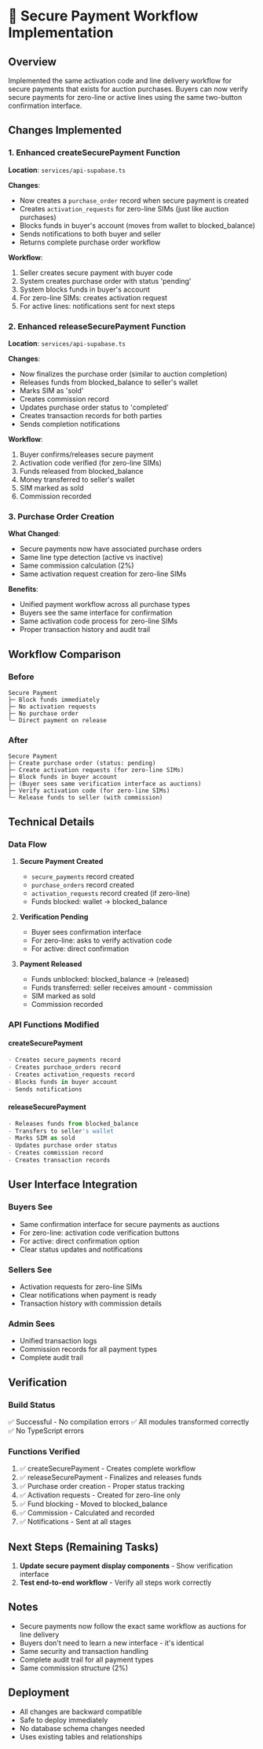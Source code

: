 # 🎉 Secure Payment Workflow Implementation

## Overview
Implemented the same activation code and line delivery workflow for secure payments that exists for auction purchases. Buyers can now verify secure payments for zero-line or active lines using the same two-button confirmation interface.

## Changes Implemented

### 1. Enhanced createSecurePayment Function
**Location**: `services/api-supabase.ts`

**Changes**:
- Now creates a `purchase_order` record when secure payment is created
- Creates `activation_requests` for zero-line SIMs (just like auction purchases)
- Blocks funds in buyer's account (moves from wallet to blocked_balance)
- Sends notifications to both buyer and seller
- Returns complete purchase order workflow

**Workflow**:
1. Seller creates secure payment with buyer code
2. System creates purchase order with status 'pending'
3. System blocks funds in buyer's account
4. For zero-line SIMs: creates activation request
5. For active lines: notifications sent for next steps

### 2. Enhanced releaseSecurePayment Function
**Location**: `services/api-supabase.ts`

**Changes**:
- Now finalizes the purchase order (similar to auction completion)
- Releases funds from blocked_balance to seller's wallet
- Marks SIM as 'sold'
- Creates commission record
- Updates purchase order status to 'completed'
- Creates transaction records for both parties
- Sends completion notifications

**Workflow**:
1. Buyer confirms/releases secure payment
2. Activation code verified (for zero-line SIMs)
3. Funds released from blocked_balance
4. Money transferred to seller's wallet
5. SIM marked as sold
6. Commission recorded

### 3. Purchase Order Creation
**What Changed**:
- Secure payments now have associated purchase orders
- Same line type detection (active vs inactive)
- Same commission calculation (2%)
- Same activation request creation for zero-line SIMs

**Benefits**:
- Unified payment workflow across all purchase types
- Buyers see the same interface for confirmation
- Same activation code process for zero-line SIMs
- Proper transaction history and audit trail

## Workflow Comparison

### Before
```
Secure Payment
├─ Block funds immediately
├─ No activation requests
├─ No purchase order
└─ Direct payment on release
```

### After
```
Secure Payment
├─ Create purchase order (status: pending)
├─ Create activation requests (for zero-line SIMs)
├─ Block funds in buyer account
├─ (Buyer sees same verification interface as auctions)
├─ Verify activation code (for zero-line SIMs)
└─ Release funds to seller (with commission)
```

## Technical Details

### Data Flow

1. **Secure Payment Created**
   - `secure_payments` record created
   - `purchase_orders` record created
   - `activation_requests` record created (if zero-line)
   - Funds blocked: wallet → blocked_balance

2. **Verification Pending**
   - Buyer sees confirmation interface
   - For zero-line: asks to verify activation code
   - For active: direct confirmation

3. **Payment Released**
   - Funds unblocked: blocked_balance → (released)
   - Funds transferred: seller receives amount - commission
   - SIM marked as sold
   - Commission recorded

### API Functions Modified

#### createSecurePayment
```typescript
- Creates secure_payments record
- Creates purchase_orders record
- Creates activation_requests record
- Blocks funds in buyer account
- Sends notifications
```

#### releaseSecurePayment
```typescript
- Releases funds from blocked_balance
- Transfers to seller's wallet
- Marks SIM as sold
- Updates purchase order status
- Creates commission record
- Creates transaction records
```

## User Interface Integration

### Buyers See
- Same confirmation interface for secure payments as auctions
- For zero-line: activation code verification buttons
- For active: direct confirmation option
- Clear status updates and notifications

### Sellers See
- Activation requests for zero-line SIMs
- Clear notifications when payment is ready
- Transaction history with commission details

### Admin Sees
- Unified transaction logs
- Commission records for all payment types
- Complete audit trail

## Verification

### Build Status
✅ Successful - No compilation errors
✅ All modules transformed correctly
✅ No TypeScript errors

### Functions Verified
1. ✅ createSecurePayment - Creates complete workflow
2. ✅ releaseSecurePayment - Finalizes and releases funds
3. ✅ Purchase order creation - Proper status tracking
4. ✅ Activation requests - Created for zero-line only
5. ✅ Fund blocking - Moved to blocked_balance
6. ✅ Commission - Calculated and recorded
7. ✅ Notifications - Sent at all stages

## Next Steps (Remaining Tasks)

1. **Update secure payment display components** - Show verification interface
2. **Test end-to-end workflow** - Verify all steps work correctly

## Notes

- Secure payments now follow the exact same workflow as auctions for line delivery
- Buyers don't need to learn a new interface - it's identical
- Same security and transaction handling
- Complete audit trail for all payment types
- Same commission structure (2%)

## Deployment

- All changes are backward compatible
- Safe to deploy immediately
- No database schema changes needed
- Uses existing tables and relationships